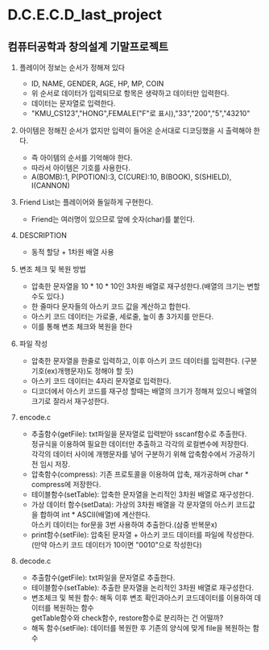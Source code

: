 # D.C.E.C.D_last_project

컴퓨터공학과 창의설계 기말프로젝트 
------------------------------------------------------
1. 플레이어 정보는 순서가 정해져 있다   
	- ID, NAME, GENDER, AGE, HP, MP, COIN   
	- 위 순서로 데이터가 입력되므로 항목은 생략하고 데이터만 입력한다.   
	- 데이터는 문자열로 입력한다.   
	- "KMU_CS123","HONG",FEMALE("F"로 표시),"33","200","5","43210"   

2. 아이템은 정해진 순서가 없지만 입력이 들어온 순서대로 디코딩했을 시 출력해야 한다.
	- 즉 아이템의 순서를 기억해야 한다.
	- 따라서 아이템은 기호를 사용한다.
	- A(BOMB):1, P(POTION):3, C(CURE):10, B(BOOK), S(SHIELD), I(CANNON)

3. Friend List는 플레이어와 돌일하게 구현한다.
	- Friend는 여러명이 있으므로 앞에 숫자(char)를 붙인다.

4. DESCRIPTION
	- 동적 할당 + 1차원 배열 사용   

5. 변조 체크 및 복원 방법
	- 압축한 문자열을 10 * 10 * 10인 3차원 배열로 재구성한다.(배열의 크기는 변할 수도 있다.)
	- 한 줄마다 문자들의 아스키 코드 값을 계산하고 합한다.
	- 아스키 코드 데이터는 가로줄, 세로줄, 높이 총 3가지를 만든다.
	- 이를 통해 변조 체크와 복원을 한다

7. 파일 작성
	- 압축한 문자열을 한줄로 입력하고, 이후 아스키 코드 데이터를 입력한다. (구분 기호(ex)개행문자)도 정해야 할 듯)
	- 아스키 코드 데이터는 4자리 문자열로 입력한다.
	- 디코더에서 아스키 코드를 재구성 할때는 배열의 크기가 정해져 있으니 배열의 크기로 잘라서 재구성한다.

8. encode.c     
	- 추출함수(getFile): txt파일을 문자열로 입력받아 sscanf함수로 추출한다.   
		정규식을 이용하여 필요한 데이터만 추출하고 각각의 로컬변수에 저장한다.   
		각각의 데이터 사이에 개행문자를 넣어 구분하기 위해 압축함수에서 가공하기 전 임시 저장.   
	- 압축함수(compress): 기존 프로토콜을 이용하여 압축, 재가공하며 char * compress에 저장한다.   
	- 테이블함수(setTable): 압축한 문자열을 논리적인 3차원 배열로 재구성한다.
	- 가상 데이터 함수(setData): 가상의 3차원 배열을 각 문자열의 아스키 코드값을 합하여 int * ASCII(배열)에 계산한다.   
		아스키 데이터는 for문을 3번 사용하여 추출한다.(삼중 반복문x)
	- print함수(setFile): 압축된 문자열 + 아스키 코드 데이터를 파일에 작성한다.(만약 아스키 코드 데이터가 10이면 "0010"으로 작성한다)   

9. decode.c   
	- 추출함수(getFile):  txt파일을 문자열로 추출한다.
	- 테이블함수(setTable): 추출한 문자열을 논리적인 3차원 배열로 재구성한다.
	- 변조체크 및 복원 함수: 해독 이후 변조 확인과아스키 코드데이터를 이용하여 데이터를 복원하는 함수   
		getTable함수와 check함수, restore함수로 분리하는 건 어떨까?   
	- 해독 함수(setFile): 데이터를 복원한 후 기존의 양식에 맞게 file을 복원하는 함수   
